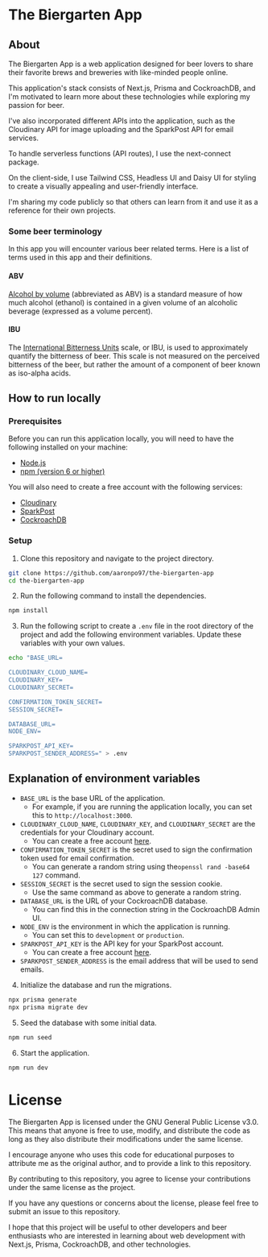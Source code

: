 # The Biergarten App

## About

The Biergarten App is a web application designed for beer lovers to share their favorite brews and breweries with like-minded people online.

This application's stack consists of Next.js, Prisma and CockroachDB, and I'm motivated to learn more about these technologies while exploring my passion for beer.

I've also incorporated different APIs into the application, such as the Cloudinary API for image uploading and the SparkPost API for email services.

To handle serverless functions (API routes), I use the next-connect package.

On the client-side, I use Tailwind CSS, Headless UI and Daisy UI for styling to create a visually appealing and user-friendly interface.

I'm sharing my code publicly so that others can learn from it and use it as a reference for their own projects.

### Some beer terminology

In this app you will encounter various beer related terms. Here is a list of terms used in this app and their definitions.

#### ABV

[Alcohol by volume](https://en.wikipedia.org/wiki/Alcohol_by_volume) (abbreviated as ABV) is a standard measure of how much alcohol (ethanol) is contained in a given volume of an alcoholic beverage (expressed as a volume percent).

#### IBU

The [International Bitterness Units](https://en.wikipedia.org/wiki/Beer_measurement#Bitterness) scale, or IBU, is used to approximately quantify the bitterness of beer. This scale is not measured on the perceived bitterness of the beer, but rather the amount of a component of beer known as iso-alpha acids.

## How to run locally

### Prerequisites

Before you can run this application locally, you will need to have the following installed on your machine:

- [Node.js](https://nodejs.org/en/)
- [npm (version 6 or higher)](https://www.npmjs.com/get-npm)

You will also need to create a free account with the following services:

- [Cloudinary](https://cloudinary.com/users/register/free)
- [SparkPost](https://www.sparkpost.com/)
- [CockroachDB](https://www.cockroachlabs.com/)

### Setup

1. Clone this repository and navigate to the project directory.

```bash
git clone https://github.com/aaronpo97/the-biergarten-app
cd the-biergarten-app
```

2. Run the following command to install the dependencies.

```bash
npm install
```

3. Run the following script to create a `.env` file in the root directory of the project and add the following environment variables. Update these variables with your own values.

```bash
echo "BASE_URL=

CLOUDINARY_CLOUD_NAME=
CLOUDINARY_KEY=
CLOUDINARY_SECRET=

CONFIRMATION_TOKEN_SECRET=
SESSION_SECRET=

DATABASE_URL=
NODE_ENV=

SPARKPOST_API_KEY=
SPARKPOST_SENDER_ADDRESS=" > .env

```

## Explanation of environment variables

- `BASE_URL` is the base URL of the application.
  - For example, if you are running the application locally, you can set this to `http://localhost:3000`.
- `CLOUDINARY_CLOUD_NAME`, `CLOUDINARY_KEY`, and `CLOUDINARY_SECRET` are the credentials for your Cloudinary account.
  - You can create a free account [here](https://cloudinary.com/users/register/free).
- `CONFIRMATION_TOKEN_SECRET` is the secret used to sign the confirmation token used for email confirmation.
  - You can generate a random string using the`openssl rand -base64 127` command.
- `SESSION_SECRET` is the secret used to sign the session cookie.
  - Use the same command as above to generate a random string.
- `DATABASE_URL` is the URL of your CockroachDB database.
  - You can find this in the connection string in the CockroachDB Admin UI.
- `NODE_ENV` is the environment in which the application is running.
  - You can set this to `development` or `production`.
- `SPARKPOST_API_KEY` is the API key for your SparkPost account.
  - You can create a free account [here](https://www.sparkpost.com/).
- `SPARKPOST_SENDER_ADDRESS` is the email address that will be used to send emails.

4. Initialize the database and run the migrations.

```bash
npx prisma generate
npx prisma migrate dev
```

5. Seed the database with some initial data.

```bash
npm run seed
```

6. Start the application.

```bash
npm run dev
```

# License

The Biergarten App is licensed under the GNU General Public License v3.0. This means that anyone is free to use, modify, and distribute the code as long as they also distribute their modifications under the same license.

I encourage anyone who uses this code for educational purposes to attribute me as the original author, and to provide a link to this repository.

By contributing to this repository, you agree to license your contributions under the same license as the project.

If you have any questions or concerns about the license, please feel free to submit an issue to this repository.

I hope that this project will be useful to other developers and beer enthusiasts who are interested in learning about web development with Next.js, Prisma, CockroachDB, and other technologies.

